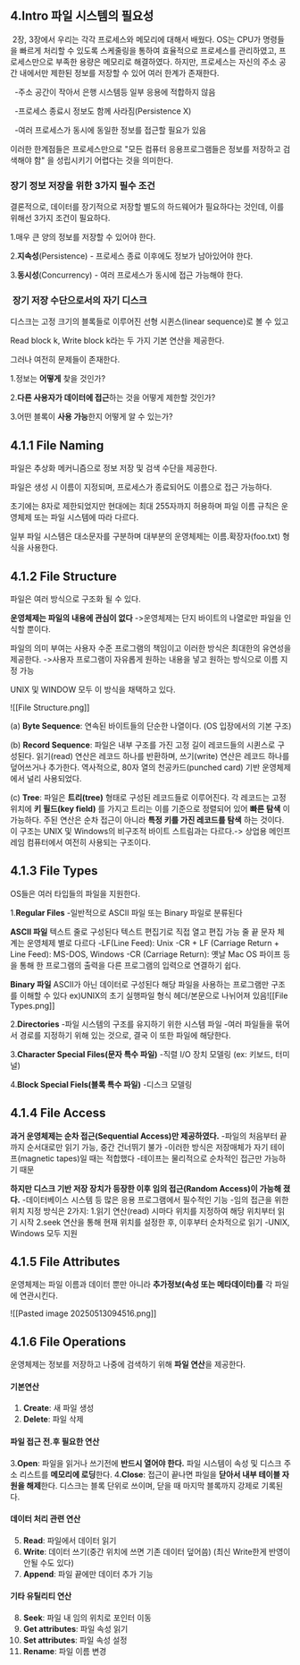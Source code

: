 ## **4.Intro 파일 시스템의 필요성**

 2장, 3장에서 우리는 각각 프로세스와 메모리에 대해서 배웠다. OS는 CPU가 명령들을 빠르게 처리할 수 있도록 스케줄링을 통하여 효율적으로 프로세스를 관리하였고, 프로세스만으로 부족한 용량은 메모리로 해결하였다. 하지만, 프로세스는 자신의 주소 공간 내에서만 제한된 정보를 저장할 수 있어 여러 한계가 존재한다.

  -주소 공간이 작아서 은행 시스템등 일부 응용에 적합하지 않음

  -프로세스 종료시 정보도 함께 사라짐(Persistence X)

  -여러 프로세스가 동시에 동일한 정보를 접근할 필요가 있음

이러한 한계점들은 프로세스만으로 "모든 컴퓨터 응용프로그램들은 정보를 저장하고 검색해야 함" 을 성립시키기 어렵다는 것을 의미한다.



### **장기 정보 저장을 위한 3가지 필수 조건**

결론적으로, 데이터를 장기적으로 저장할 별도의 하드웨어가 필요하다는 것인데, 이를 위해선 3가지 조건이 필요하다.

1.매우 큰 양의 정보를 저장할 수 있어야 한다.

2.**지속성**(Persistence) - 프로세스 종료 이후에도 정보가 남아있어야 한다.

3.**동시성**(Concurrency) - 여러 프로세스가 동시에 접근 가능해야 한다.

  

###  **장기 저장 수단으로서의 자기 디스크**

디스크는 고정 크기의 블록들로 이루어진 선형 시퀸스(linear sequence)로 볼 수 있고 

Read block k, Write block k라는 두 가지 기본 연산을 제공한다.

그러나 여전히 문제들이 존재한다.

1.정보는 **어떻게** 찾을 것인가?

2.**다른 사용자가 데이터에 접근**하는 것을 어떻게 제한할 것인가?

3.어떤 블록이 **사용 가능**한지 어떻게 알 수 있는가?

  

  

## **4.1.1 File Naming**

파일은 추상화 메커니즘으로 정보 저장 및 검색 수단을 제공한다.

파일은 생성 시 이름이 지정되며, 프로세스가 종료되어도 이름으로 접근 가능하다. 

초기에는 8자로 제한되었지만 현대에는 최대 255자까지 허용하며 파일 이름 규칙은 운영체제 또는 파일 시스템에 따라 다르다.

일부 파일 시스템은 대소문자를 구분하며 대부분의 운영체제는 이름.확장자(foo.txt) 형식을 사용한다.


## **4.1.2 File Structure**

파일은 여러 방식으로 구조화 될 수 있다.

**운영체제는 파일의 내용에 관심이 없다**
->운영체제는 단지 바이트의 나열로만 파일을 인식할 뿐이다.

파일의 의미 부여는 사용자 수준 프로그램의 책임이고
이러한 방식은 최대한의 유연성을 제공한다.
->사용자 프로그램이 자유롭게 원하는 내용을 넣고 원하는 방식으로
이름 지정 가능

UNIX 및 WINDOW 모두 이 방식을 채택하고 있다.

![[File Structure.png]]

(a) **Byte Sequence**: 연속된 바이트들의 단순한 나열이다. (OS 입장에서의 기본 구조)

(b) **Record Sequence**: 파일은 내부 구조를 가진 고정 길이 레코드들의 시퀸스로 구성된다. 읽기(read) 연산은 레코드 하나를 반환하며,
쓰기(write) 연산은 레코드 하나를 덮어쓰거나 추가한다.
역사적으로, 80자 열의 천공카드(punched card) 기반 운영체제에서 널리 사용되었다.

(c) **Tree**: 파일은 **트리(tree)** 형태로 구성된 레코드들로 이루어진다.
각 레코드는 고정위치에 **키 필드(key field)** 를 가지고 트리는 이를 기준으로 정렬되어 있어 **빠른 탐색** 이 가능하다.
주된 연산은 순차 접근이 아니라 **특정 키를 가진 레코드를 탐색** 하는 것이다.
이 구조는 UNIX 및 Windows의 비구조적 바이트 스트림과는 다르다.-> 상업용 메인프레임 컴퓨터에서 여전히 사용되는 구조이다.


## **4.1.3 File Types**

OS들은 여러 타입들의 파일을 지원한다.

1.**Regular Files**
-일반적으로 ASCII 파일 또는 Binary 파일로 분류된다

**ASCII 파일**
	텍스트 줄로 구성된다
	텍스트 편집기로 직접 열고 편집 가능
	줄 끝 문자 체계는 운영체제 별로 다르다
	-LF(Line Feed): Unix
	-CR + LF (Carriage Return + Line Feed): MS-DOS, Windows
	-CR (Carriage Return): 옛날 Mac OS
	파이프 등을 통해 한 프로그램의 출력을 다른 프로그램의 입력으로 연결하기 쉽다.

**Binary 파일**
	ASCII가 아닌 데이터로 구성된다
	해당 파일을 사용하는 프로그램만 구조를 이해할 수 있다
	ex)UNIX의 초기 실행파일 형식
	헤더/본문으로 나뉘어져 있음![[File Types.png]]
		
2.**Directories**
-파일 시스템의 구조를 유지하기 위한 시스템 파일
-여러 파일들을 묶어서 경로를 지정하기 위해 있는 것으로,
결국 이 또한 파일에 해당한다.

3.**Character Special Files(문자 특수 파일)**
-직렬 I/O 장치 모델링 (ex: 키보드, 터미널)

4.**Block Special Fiels(블록 특수 파일)**
-디스크 모델링


## **4.1.4 File Access**

**과거 운영체제는 순차 접근(Sequential Access)만 제공하였다.**
-파일의 처음부터 끝까지 순서대로만 읽기 가능, 중간 건너뛰기 불가
-이러한 방식은 저장매체가 자기 테이프(magnetic tapes)일 때는 적합했다
	-테이프는 물리적으로 순차적인 접근만 가능하기 때문

**하지만 디스크 기반 저장 장치가 등장한 이후 임의 접근(Random Access)이 가능해 졌다.**
-데이터베이스 시스템 등 많은 응용 프로그램에서 필수적인 기능
-임의 접근을 위한 위치 지정 방식은 2가지:
	1.읽기 연산(read) 시마다 위치를 지정하여 해당 위치부터 읽기 시작
	2.seek 연산을 통해 현재 위치를 설정한 후, 이후부터 순차적으로 읽기
	-UNIX, Windows 모두 지원



## **4.1.5 File Attributes**

운영체제는 파일 이름과 데이터 뿐만 아니라 **추가정보(속성 또는 메타데이터)를**  각  파일에 연관시킨다.

![[Pasted image 20250513094516.png]]


## **4.1.6 File Operations**

운영체제는 정보를 저장하고 나중에 검색하기 위해 **파일 연산**을 제공한다.

####  기본연산
1. **Create**: 새 파일 생성
2. **Delete**: 파일 삭제

#### 파일 접근 전.후 필요한 연산
3.**Open**:    파일을 읽거나 쓰기전에 **반드시 열어야 한다.**
	    파일 시스템이 속성 및 디스크 주소 리스트를 **메모리에 로딩**한다.
4.**Close**:    접근이 끝나면 파일을 **닫아서 내부 테이블 자원을 해제**한다.
		디스크는 블록 단위로 쓰이며, 닫을 때 마지막 블록까지 강제로 기록된다.

#### 데이터 처리 관련 연산
5. **Read**: 파일에서 데이터 읽기
6. **Write**: 데이터 쓰기(중간 위치에 쓰면 기존 데이터 덮어씀) (최신 Write한게 반영이 안될 수도 있다)
7. **Append**: 파일 끝에만 데이터 추가 기능


#### 기타 유틸리티 연산
8. **Seek**: 파일 내 임의 위치로 포인터 이동
9. **Get attributes**: 파일 속성 읽기
10. **Set attributes**: 파일 속성 설정
11. **Rename**: 파일 이름 변경
